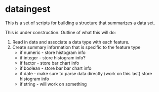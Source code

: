 
# dataingest

This is a set of scripts for building a structure that summarizes a data set.

This is under construction.  Outline of what this will do:

1. Read in data and associate a data type with each feature.
2. Create summary information that is specific to the feature type
	- if numeric - store histogram info
	- if integer - store histogram info?
	- if factor - store bar chart info
	- if boolean - store bar bar chart info
	- if date - make sure to parse data directly (work on this last) store histogram info
	- if string - will work on something


